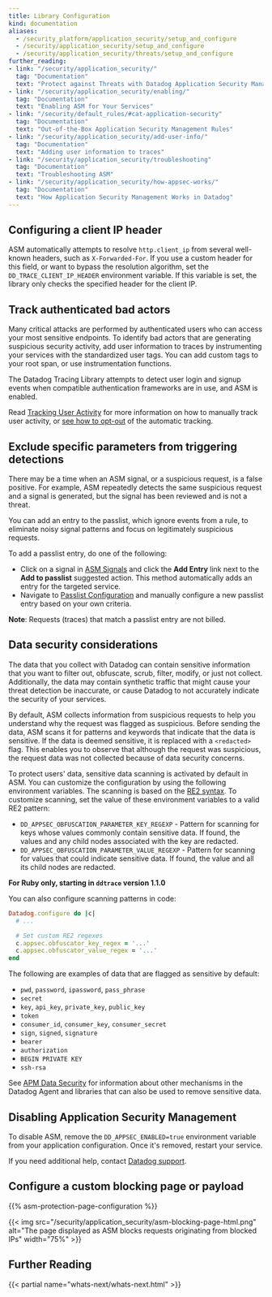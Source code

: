 ```yaml
---
title: Library Configuration
kind: documentation
aliases:
  - /security_platform/application_security/setup_and_configure
  - /security/application_security/setup_and_configure
  - /security/application_security/threats/setup_and_configure
further_reading:
- link: "/security/application_security/"
  tag: "Documentation"
  text: "Protect against Threats with Datadog Application Security Management"
- link: "/security/application_security/enabling/"
  tag: "Documentation"
  text: "Enabling ASM for Your Services"
- link: "/security/default_rules/#cat-application-security"
  tag: "Documentation"
  text: "Out-of-the-Box Application Security Management Rules"
- link: "/security/application_security/add-user-info/"
  tag: "Documentation"
  text: "Adding user information to traces"
- link: "/security/application_security/troubleshooting"
  tag: "Documentation"
  text: "Troubleshooting ASM"
- link: "/security/application_security/how-appsec-works/"
  tag: "Documentation"
  text: "How Application Security Management Works in Datadog"
---
```



## Configuring a client IP header

ASM automatically attempts to resolve `http.client_ip` from several well-known headers, such as `X-Forwarded-For`. If you use a custom header for this field, or want to bypass the resolution algorithm, set the `DD_TRACE_CLIENT_IP_HEADER` environment variable. If this variable is set, the library only checks the specified header for the client IP.

## Track authenticated bad actors

Many critical attacks are performed by authenticated users who can access your most sensitive endpoints. To identify bad actors that are generating suspicious security activity, add user information to traces by instrumenting your services with the standardized user tags. You can add custom tags to your root span, or use instrumentation functions.

The Datadog Tracing Library attempts to detect user login and signup events when compatible authentication frameworks are in use, and ASM is enabled.

Read [Tracking User Activity][1] for more information on how to manually track user activity, or [see how to opt-out][7] of the automatic tracking.

## Exclude specific parameters from triggering detections

There may be a time when an ASM signal, or a suspicious request, is a false positive. For example, ASM repeatedly detects
the same suspicious request and a signal is generated, but the signal has been reviewed and is not a threat.

You can add an entry to the passlist, which ignore events from a rule, to eliminate noisy signal patterns and focus on legitimately suspicious requests.

To add a passlist entry, do one of the following:

- Click on a signal in [ASM Signals][4] and click the **Add Entry** link next to the **Add to passlist** suggested action. This method automatically adds an entry for the targeted service.
- Navigate to [Passlist Configuration][5] and manually configure a new passlist entry based on your own criteria.

**Note**: Requests (traces) that match a passlist entry are not billed.

## Data security considerations

The data that you collect with Datadog can contain sensitive information that you want to filter out, obfuscate, scrub, filter, modify, or just not collect. Additionally, the data may contain synthetic traffic that might cause your threat detection be inaccurate, or cause Datadog to not accurately indicate the security of your services.

By default, ASM collects information from suspicious requests to help you understand why the request was flagged as suspicious. Before sending the data, ASM scans it for patterns and keywords that indicate that the data is sensitive. If the data is deemed sensitive, it is replaced with a `<redacted>` flag. This enables you to observe that although the request was suspicious, the request data was not collected because of data security concerns.

To protect users' data, sensitive data scanning is activated by default in ASM. You can customize the configuration by using the following environment variables. The scanning is based on the [RE2 syntax][2]. To customize scanning, set the value of these environment variables to a valid RE2 pattern:

* `DD_APPSEC_OBFUSCATION_PARAMETER_KEY_REGEXP` - Pattern for scanning for keys whose values commonly contain sensitive data. If found, the values and any child nodes associated with the key are redacted.
* `DD_APPSEC_OBFUSCATION_PARAMETER_VALUE_REGEXP` - Pattern for scanning for values that could indicate sensitive data. If found, the value and all its child nodes are redacted.

<div class="alert alert-info"><strong>For Ruby only, starting in <code>ddtrace</code> version 1.1.0</strong>

<p>You can also configure scanning patterns in code:</p>

```ruby
Datadog.configure do |c|
  # ...

  # Set custom RE2 regexes
  c.appsec.obfuscator_key_regex = '...'
  c.appsec.obfuscator_value_regex = '...'
end
```

</div>


The following are examples of data that are flagged as sensitive by default:

* `pwd`, `password`, `ipassword`, `pass_phrase`
* `secret`
* `key`, `api_key`, `private_key`, `public_key`
* `token`
* `consumer_id`, `consumer_key`, `consumer_secret`
* `sign`, `signed`, `signature`
* `bearer`
* `authorization`
* `BEGIN PRIVATE KEY`
* `ssh-rsa`

See [APM Data Security][3] for information about other mechanisms in the Datadog Agent and libraries that can also be used to remove sensitive data.

## Disabling Application Security Management

To disable ASM, remove the `DD_APPSEC_ENABLED=true` environment variable from your application configuration. Once it's removed, restart your service.

If you need additional help, contact [Datadog support][6].

## Configure a custom blocking page or payload

{{% asm-protection-page-configuration %}}

{{< img src="/security/application_security/asm-blocking-page-html.png" alt="The page displayed as ASM blocks requests originating from blocked IPs" width="75%" >}}

## Further Reading

{{< partial name="whats-next/whats-next.html" >}}

[1]: /security/application_security/add-user-info/
[2]: https://github.com/google/re2/wiki/Syntax
[3]: /tracing/configure_data_security/
[4]: https://app.datadoghq.com/security/appsec/signals
[5]: https://app.datadoghq.com/security/configuration/asm/passlist
[6]: /help/
[7]: /security/application_security/threats/add-user-info/?tab=set_user#disabling-automatic-user-activity-event-tracking
